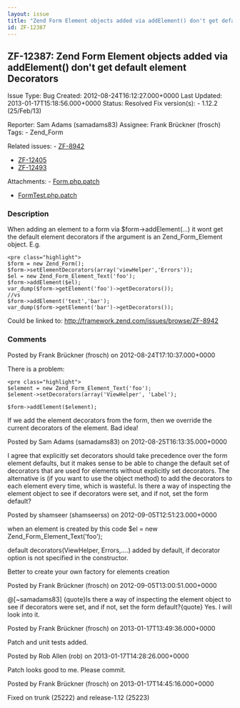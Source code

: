 ```yaml
---
layout: issue
title: "Zend Form Element objects added via addElement() don't get default element Decorators"
id: ZF-12387
---
```


ZF-12387: Zend Form Element objects added via addElement() don't get default element Decorators
-----------------------------------------------------------------------------------------------

 Issue Type: Bug Created: 2012-08-24T16:12:27.000+0000 Last Updated: 2013-01-17T15:18:56.000+0000 Status: Resolved Fix version(s): - 1.12.2 (25/Feb/13)
 
 Reporter:  Sam Adams (samadams83)  Assignee:  Frank Brückner (frosch)  Tags: - Zend\_Form
 
 Related issues: - [ZF-8942](/issues/browse/ZF-8942)
- [ZF-12405](/issues/browse/ZF-12405)
- [ZF-12493](/issues/browse/ZF-12493)
 
 Attachments: - [Form.php.patch](/issues/secure/attachment/15229/Form.php.patch)
- [FormTest.php.patch](/issues/secure/attachment/15230/FormTest.php.patch)
 
### Description

When adding an element to a form via $form->addElement(...) it wont get the default element decorators if the argument is an Zend\_Form\_Element object. E.g.

 
    <pre class="highlight">
    $form = new Zend_Form();
    $form->setElementDecorators(array('viewHelper','Errors'));
    $el = new Zend_Form_Element_Text('foo');
    $form->addElement($el);
    var_dump($form->getElement('foo')->getDecorators());
    //vs
    $form->addElement('text','bar');
    var_dump($form->getElement('bar')->getDecorators());


Could be linked to: <http://framework.zend.com/issues/browse/ZF-8942>

 

 

### Comments

Posted by Frank Brückner (frosch) on 2012-08-24T17:10:37.000+0000

There is a problem:

 
    <pre class="highlight">
    $element = new Zend_Form_Element_Text('foo');
    $element->setDecorators(array('ViewHelper', 'Label');
    
    $form->addElement($element);


If we add the element decorators from the form, then we override the current decorators of the element. Bad idea!

 

 

Posted by Sam Adams (samadams83) on 2012-08-25T16:13:35.000+0000

I agree that explicitly set decorators should take precedence over the form element defaults, but it makes sense to be able to change the default set of decorators that are used for elements without explicitly set decorators. The alternative is (if you want to use the object method) to add the decorators to each element every time, which is wasteful. Is there a way of inspecting the element object to see if decorators were set, and if not, set the form default?

 

 

Posted by shamseer (shamseerss) on 2012-09-05T12:51:23.000+0000

when an element is created by this code $el = new Zend\_Form\_Element\_Text('foo');

default decorators(ViewHelper, Errors,....) added by default, if decorator option is not specified in the constructor.

Better to create your own factory for elements creation

 

 

Posted by Frank Brückner (frosch) on 2012-09-05T13:00:51.000+0000

@[~samadams83] {quote}Is there a way of inspecting the element object to see if decorators were set, and if not, set the form default?{quote} Yes. I will look into it.

 

 

Posted by Frank Brückner (frosch) on 2013-01-17T13:49:36.000+0000

Patch and unit tests added.

 

 

Posted by Rob Allen (rob) on 2013-01-17T14:28:26.000+0000

Patch looks good to me. Please commit.

 

 

Posted by Frank Brückner (frosch) on 2013-01-17T14:45:16.000+0000

Fixed on trunk (25222) and release-1.12 (25223)

 

 